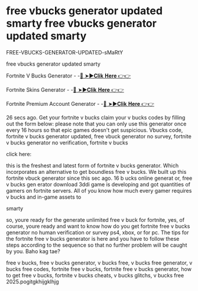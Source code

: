 #  free vbucks generator updated smarty free vbucks generator updated smarty

FREE-VBUCKS-GENERATOR-UPDATED-sMaRtY

free vbucks generator updated smarty

Fortnite V Bucks Generator - -[🔴 ➤►𝐂𝐥𝐢𝐤 𝐇𝐞𝐫𝐞 👉👉](https://cutt.ly/9e8RiVzz)

Fortnite Skins Generator - -[🔴 ➤►𝐂𝐥𝐢𝐤 𝐇𝐞𝐫𝐞 👉👉](https://cutt.ly/9e8RiVzz)

Fortnite Premium Account Generator - -[🔴 ➤►𝐂𝐥𝐢𝐤 𝐇𝐞𝐫𝐞 👉👉](https://cutt.ly/9e8RiVzz) 

26 secs ago. Get your fortnite v bucks claim your v bucks codes by filling out the form below: please note that you can only use this generator once every 16 hours so that epic games doesn't get suspicious. Vbucks code, fortnite v bucks generator updated, free vbuck generator no survey, fortnite v bucks generator no verification, fortnite v bucks

click here:

this is the freshest and latest form of fortnite v bucks generator. Which incorporates an alternative to get boundless free v bucks. We built up this fortnite vbuck generator since this sec ago. 16 b ucks online generat or, free v bucks gen erator download 3ddi game is developing and got quantities of gamers on fortnite servers. All of you know how much every gamer requires v bucks and in-game assets to

smarty

so, youre ready for the generate unlimited free v buck for fortnite, yes, of course, youre ready and want to know how do you get fortnite free v bucks generator no human verification or survey ps4, xbox, or for pc. The tips for the fortnite free v bucks generator is here and you have to follow these steps according to the sequence so that no further problem will be caught by you. Baho kag tae?

free v bucks, free v bucks generator, v bucks free, v bucks free generator, v bucks free codes, fortnite free v bucks, fortnite free v bucks generator, how to get free v bucks, fortnite v bucks cheats, v bucks glitchs, v bucks free 2025.pogitgkhijgklhjg
